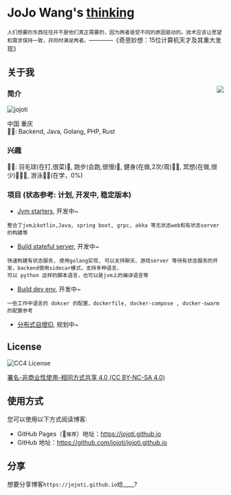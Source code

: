 # JoJo Wang's [thinking](https://jojoti.github.io)

```人们想要的东西往往并不是他们真正需要的，因为两者是受不同的原因驱动的。技术应该让愿望和需求保持一致，并同时满足两者。```————《奇思妙想：15位计算机天才及其重大发现》

## 关于我

<img align="right" src="https://github-readme-stats.vercel.app/api?username=jojoti&show_icons=true&icon_color=805AD5&text_color=718096&bg_color=ffffff&hide_title=true" />

### 简介

<p align="left"> <img src="https://komarev.com/ghpvc/?username=jojoti" alt="jojoti" /> </p> 

中国 重庆  
✍🏼: Backend, Java, Golang, PHP, Rust

### 兴趣

✍🏼: 羽毛球(在打,很菜)🏸, 跑步(会跑,很慢)🏃, 健身(在做,2次/周)💪🏼, 冥想(在做,很少)🧘🏻‍♂️, 游泳🏊🏼(在学，0%)

### 项目 (状态参考: 计划, 开发中, 稳定版本)

+ [Jvm starters](https://github.com/jojoti/experiment-jvm), 开发中~

```
整合了jvm上kotlin,Java, spring boot, grpc, akka 等无状态web和有状态server的构建等
```

+ [Build stateful server](https://github.com/jojoti/jo2way), 开发中~

```
快速构建有状态服务, 使用golang实现, 可以支持聊天、游戏server 等待有状态服务的开发，backend使用sidecar模式，支持多种语言，
可以 python 这样的脚本语言，也可以是jvm上的编译语言等 
```

+ [Build dev env](https://github.com/jojoti/jo2env), 开发中~

```
一些工作中语言的 dokcer 的配置，dockerfile, docker-compose , docker-swarm 的配置参考
```

+ [分布式自增ID](), 规划中~

## License

<p align="left">
  <img src="cc4-license.png" alt="CC4 License"/>
</p>

[署名-非商业性使用-相同方式共享 4.0 (CC BY-NC-SA 4.0)](https://creativecommons.org/licenses/by-nc-sa/4.0/deed.zh)

## 使用方式

您可以使用以下方式阅读博客:

+ GitHub Pages（🌹`推荐`）地址：https://jojoti.github.io
+ GitHub 地址：https://github.com/jojoti/jojoti.github.io

## 分享

想要分享博客`https://jojoti.github.io`给____?
